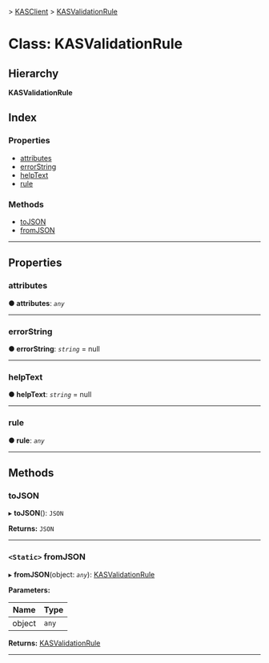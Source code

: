[](../README.md) > [KASClient](../modules/kasclient.md) > [KASValidationRule](../classes/kasclient.kasvalidationrule.md)

# Class: KASValidationRule

## Hierarchy

**KASValidationRule**

## Index

### Properties

* [attributes](kasclient.kasvalidationrule.md#attributes)
* [errorString](kasclient.kasvalidationrule.md#errorstring)
* [helpText](kasclient.kasvalidationrule.md#helptext)
* [rule](kasclient.kasvalidationrule.md#rule)
### Methods

* [toJSON](kasclient.kasvalidationrule.md#tojson)
* [fromJSON](kasclient.kasvalidationrule.md#fromjson)

---

## Properties

<a id="attributes"></a>

###  attributes

**● attributes**: *`any`*

___

<a id="errorstring"></a>

###  errorString

**● errorString**: *`string`* =  null

___

<a id="helptext"></a>

###  helpText

**● helpText**: *`string`* =  null

___

<a id="rule"></a>

###  rule

**● rule**: *`any`*

___

## Methods

<a id="tojson"></a>

###  toJSON

▸ **toJSON**(): `JSON`

**Returns:** `JSON`

___

<a id="fromjson"></a>

### `<Static>` fromJSON

▸ **fromJSON**(object: *`any`*): [KASValidationRule](kasclient.kasvalidationrule.md)

**Parameters:**

| Name | Type |
| ------ | ------ |
| object | `any` |

**Returns:** [KASValidationRule](kasclient.kasvalidationrule.md)

___

